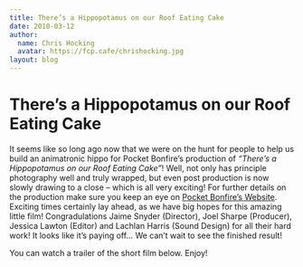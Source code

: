 ```yaml
---
title: There’s a Hippopotamus on our Roof Eating Cake
date: 2010-03-12
author:
  name: Chris Hocking
  avatar: https://fcp.cafe/chrishocking.jpg
layout: blog
---
```

# There’s a Hippopotamus on our Roof Eating Cake

It seems like so long ago now that we were on the hunt for people to help us build an animatronic hippo for Pocket Bonfire’s production of *“There’s a Hippopotamus on our Roof Eating Cake”*! Well, not only has principle photography well and truly wrapped, but even post production is now slowly drawing to a close – which is all very exciting! For further details on the production make sure you keep an eye on [Pocket Bonfire’s Website](http://www.pocketbonfire.com "Pocket Bonfire Productions"). Exciting times certainly lay ahead, as we have big hopes for this amazing little film! Congradulations Jaime Snyder (Director), Joel Sharpe (Producer), Jessica Lawton (Editor) and Lachlan Harris (Sound Design) for all their hard work! It looks like it’s paying off… We can’t wait to see the finished result!

You can watch a trailer of the short film below. Enjoy!